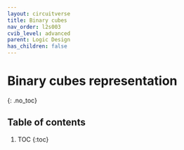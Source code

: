 ```yaml
---
layout: circuitverse
title: Binary cubes
nav_order: l2s003
cvib_level: advanced
parent: Logic Design
has_children: false
---
```


# Binary cubes representation
{: .no_toc}

## Table of contents

1. TOC
{:toc}
